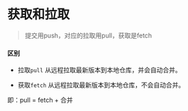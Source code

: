  # 获取和拉取

> 提交用push，对应的拉取用pull，获取是fetch

#### 区别

- 拉取`pull` 从远程拉取最新版本到本地仓库，并会自动合并。

- 获取`fetch` 从远程拉取最新版本到本地仓库，不会自动合并。

即：pull = fetch + 合并
